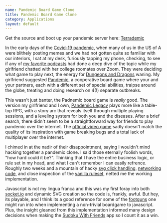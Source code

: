 ```yaml
---
name: Pandemic Board Game Clone
title: Pandemic Board Game Clone
category: Applications
layout: default
---
```


Get the source and boot up your pandemic server here: [Terrademic](https://github.com/davefol/Terrademic)

In the early days of the [Covid-19 pandemic](https://en.wikipedia.org/wiki/COVID-19_pandemic), when many of us in the
US of A were blithely posting memes and we had not gotten quite
so familiar with our interiors, I sat at my desk, furiously tapping my phone,
checking, to see if any of [my favorite podcasts](https://www.vox.com/the-weeds) had done a deep dive of the topic
while my girlfriend chatted with her college roomates over Zoom. They were 
deciding what game to play next, the energy for [Dungeons and Dragons](https://dnd.wizards.com/dungeons-and-dragons/what-is-dd) waning.
My girlfriend suggested [Pandemic](https://www.zmangames.com/en/games/pandemic/), a cooperative board game where
your and your partners, each with a different set of special abilities, traipse around the globe, treating and doing 
research on 4(!) separate outbreaks. 

This wasn't just banter, the Padnemic board game is *really* good. The version my girlfriend and I own,
[Pandemic Legacy](https://www.zmangames.com/en/products/pandemic-legacy-season-1/) plays more like a table-top RPG,
with a story arc that reveals itself through multiple playing sessions, and a leveling system for both you
and the diseases. After a brief search, there didn't seem to be a straightforward way for friends
to play pandemic over the internet. The [official video game](https://store.steampowered.com/app/622440/Pandemic_The_Board_Game/)
sadly doesn't match the quality of its inspiration with game breaking bugs and a total lack of multiplayer over the internet. 

I chimed in at the nadir of their disappointment, saying I wouldn't mind hacking together a pandemic clone.
I said those eternally foolish words, "how hard could it be?". Thinking that I have the entire business logic, 
or rule set in my head, and what I can't remember I can easily refrence. Roughly two weeks and a mountain 
of hacky [svg click handling](https://css-tricks.com/using-svg/), [networking code](https://socket.io/), 
and close inspection of the [vanilla ruleset](https://images-cdn.zmangames.com/us-east-1/filer_public/25/12/251252dd-1338-4f78-b90d-afe073c72363/zm7101_pandemic_rules.pdf), 
netted me the working implementation. 

Javascript is not my lingua franca and this was my first foray into both [socket.io](https://socket.io/) and 
dynamic SVG creation so the code is, frankly, awful. But hey, its playable, and I think its a good reference for some 
of the [footguns](https://en.wiktionary.org/wiki/footgun) one might run into when implementing a non-trivial boardgame to javascript. 
Plus, the insight gleaned from this implementation informed many design decisions when making the [Sudoku With Friends](/projects/sudoku_with_friends) app
so I count it as a win.
